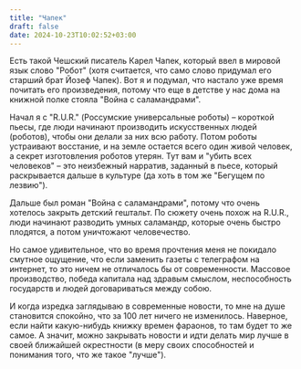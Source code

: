 ```yaml
---
title: "Чапек"
draft: false
date: 2024-10-23T10:02:52+03:00
---
```


Есть такой Чешский писатель Карел Чапек, который ввел в мировой язык слово "Робот" (хотя считается, что само слово придумал его старший брат Йозеф Чапек). Вот я и подумал, что настало уже время почитать его произведения, потому что еще в детстве у нас дома на книжной полке стояла "Война с саламандрами".

<!--more-->

Начал я с "R.U.R." (Россумские универсальные роботы) – короткой пьесы, где люди начинают производить искусственных людей (роботов), чтобы они делали за них всю работу. Потом роботы устраивают восстание, и на земле остается всего один живой человек, а секрет изготовления роботов утерян. Тут вам и "убить всех человеков" – это неизбежный нарратив, заданный в пьесе, который раскрывается дальше в культуре (да хоть в том же "Бегущем по лезвию").

Дальше был роман "Война с саламандрами", потому что очень хотелось закрыть детский гештальт. По сюжету очень похож на R.U.R., люди начинают разводить умных саламандр, которые очень быстро плодятся, а потом уничтожают человечество.

Но самое удивительное, что во время прочтения меня не покидало смутное ощущение, что если заменить газеты с телеграфом на интернет, то это ничем не отличалось бы от современности. Массовое производство, победа капитала над здравым смыслом, неспособность государств и людей договариваться между собою.

И когда изредка заглядываю в современные новости, то мне на душе становится спокойно, что за 100 лет ничего не изменилось. Наверное, если найти какую-нибудь книжку времен фараонов, то там будет то же самое. А значит, можно закрывать новости и идти делать мир лучше в своей ближайшей окрестности (в меру своих способностей и понимания того, что же такое "лучше").
